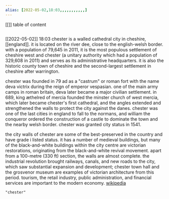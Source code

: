 ```yaml
---
alias: [2022-05-02,18:03,,,,,,,,,,,]
---
```

[[]]
table of content
```toc
```

[[2022-05-02]] 18:03
chester is a walled cathedral city in cheshire, [[england]]. it is located on the river dee, close to the english-welsh border. with a population of 79,645 in 2011, it is the most populous settlement of cheshire west and chester (a unitary authority which had a population of 329,608 in 2011) and serves as its administrative headquarters. it is also the historic county town of cheshire and the second-largest settlement in cheshire after warrington.

chester was founded in 79 ad as a "castrum" or roman fort with the name deva victrix during the reign of emperor vespasian. one of the main army camps in roman britain, deva later became a major civilian settlement. in 689, king æthelred of mercia founded the minster church of west mercia, which later became chester's first cathedral, and the angles extended and strengthened the walls to protect the city against the danes. chester was one of the last cities in england to fall to the normans, and william the conqueror ordered the construction of a castle to dominate the town and the nearby welsh border. chester was granted city status in 1541.

the city walls of chester are some of the best-preserved in the country and have grade i listed status. it has a number of medieval buildings, but many of the black-and-white buildings within the city centre are victorian restorations, originating from the black-and-white revival movement. apart from a 100-metre (330 ft) section, the walls are almost complete. the industrial revolution brought railways, canals, and new roads to the city, which saw substantial expansion and development; chester town hall and the grosvenor museum are examples of victorian architecture from this period. tourism, the retail industry, public administration, and financial services are important to the modern economy.
[wikipedia](https://en.wikipedia.org/wiki/chester)
```query
"chester"
```